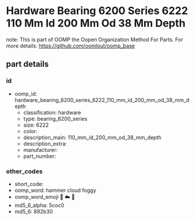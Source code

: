 # Hardware Bearing 6200 Series 6222 110 Mm Id 200 Mm Od 38 Mm Depth  

note: This is part of OOMP the Oopen Organization Method For Parts. For more details: https://github.com/oomlout/oomp_base

##  part details





### id
* oomp_id: hardware_bearing_6200_series_6222_110_mm_id_200_mm_od_38_mm_depth
  * classification: hardware
  * type: bearing_6200_series
  * size: 6222
  * color: 
  * description_main: 110_mm_id_200_mm_od_38_mm_depth
  * description_extra: 
  * manufacturer: 
  * part_number: 

### other_codes
* short_code: 
* oomp_word: hammer cloud foggy
* oomp_word_emoji :hammer: :cloud: :foggy:
* md5_6_alpha: 5coc0
* md5_6: 892b30